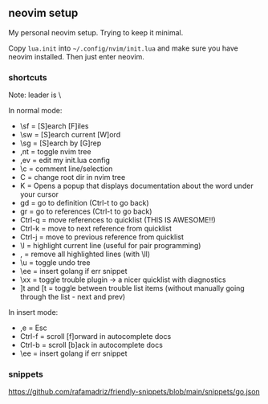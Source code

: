 ## neovim setup

My personal neovim setup. Trying to keep it minimal.

Copy `lua.init` into `~/.config/nvim/init.lua` and make sure you have neovim
installed. Then just enter neovim.

### shortcuts

Note: leader is \

In normal mode:

- \sf = [S]earch [F]iles
- \sw = [S]earch current [W]ord
- \sg = [S]earch by [G]rep
- ,nt = toggle nvim tree
- ,ev = edit my init.lua config
- \c  = comment line/selection
- C   = change root dir in nvim tree
- K   = Opens a popup that displays documentation about the word under your cursor
- gd  = go to definition (Ctrl-t to go back)
- gr  = go to references (Ctrl-t to go back)
- Ctrl-q = move references to quicklist (THIS IS AWESOME!!)
- Ctrl-k = move to next reference from quicklist
- Ctrl-j = move to previous reference from quicklist
- \l = highlight current line (useful for pair programming)
- \, = remove all highlighted lines (with \ll)
- \u  = toggle undo tree
- \ee = insert golang if err snippet
- \xx = toggle trouble plugin -> a nicer quicklist with diagnostics
- ]t and [t = toggle between trouble list items (without manually going through
  the list - next and prev)

In insert mode:

- ,e     = Esc
- Ctrl-f = scroll [f]orward in autocomplete docs
- Ctrl-b = scroll [b]ack in autocomplete docs
- \ee    = insert golang if err snippet

### snippets

https://github.com/rafamadriz/friendly-snippets/blob/main/snippets/go.json
